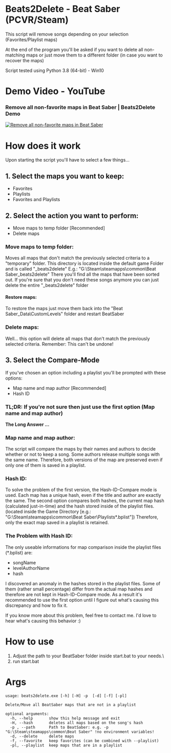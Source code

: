 # Beats2Delete - Beat Saber (PCVR/Steam)

This script will remove songs depending on your selection (Favorites/Playlist maps)

At the end of the program you'll be asked if you want to delete all non-matching maps or
just move them to a different folder (in case you want to recover the maps)

Script tested using Python 3.8 (64-bit) - Win10

# Demo Video - YouTube
### Remove all non-favorite maps in Beat Saber | Beats2Delete Demo
[![Remove all non-favorite maps in Beat Saber](https://img.youtube.com/vi/zKhkO2SO7eU/maxresdefault.jpg)](https://youtu.be/zKhkO2SO7eU)

# How does it work
Upon starting the script you'll have to select a few things...

## 1. Select the maps you want to keep:
- Favorites
- Playlists
- Favorites and Playlists

## 2. Select the action you want to perform:
- Move maps to temp folder  [Recommended]
- Delete maps

### Move maps to temp folder:
Moves all maps that don't match the previously selected criteria to a "temporary" folder.
This directory is located inside the default game Folder and is called "_beats2delete"
E.g.: "G:\Steam\steamapps\common\Beat Saber\_beats2delete"
There you'll find all the maps that have been sorted out.
If you're sure that you don't need these songs anymore you can just delete the entire "_beats2delete" folder

#### Restore maps:
To restore the maps just move them back into the "Beat Saber_Data\CustomLevels" folder
and restart BeatSaber


### Delete maps:
Well... this option will delete all maps that don't match the previously selected criteria.
Remember: This can't be undone!


## 3. Select the Compare-Mode
If you've chosen an option including a playlist you'll be prompted with these options:
- Map name and map author  [Recommended]
- Hash ID

### **TL;DR:  If you're not sure then just use the first option (Map name and map author)**

**The Long Answer ...**

### Map name and map author:
The script will compare the maps by their names and authors to decide whether or not to keep a song.
Some authors release multiple songs with the same name. Therefore, both versions of the map are preserved
even if only one of them is saved in a playlist.

### Hash ID:
To solve the problem of the first version, the Hash-ID-Compare mode is used. Each map has a unique hash,
even if the title and author are exactly the same. The second option compares both hashes,
the current map hash (calculated just-in-time) and the hash stored inside of the playlist files.
(located inside the Game Directory [e.g.: "G:\Steam\steamapps\common\Beat Saber\Playlists\*.bplist"])
Therefore, only the exact map saved in a playlist is retained.


### The Problem with Hash ID:
The only useable informations for map comparison inside the playlist files (*.bplist) are:
- songName
- levelAuthorName
- hash

I discovered an anomaly in the hashes stored in the playlist files. Some of them (rather small percentage)
differ from the actual map hashes and therefore are not kept in Hash-ID-Compare mode.
As a result it's recommended to use the first option until I figure out what's causing this discrepancy
and how to fix it.

If you know more about this problem, feel free to contact me. I'd love to hear what's causing this behavior :)

# How to use
1. Adjust the path to your BeatSaber folder inside start.bat to your needs.\
2. run start.bat


# Args
```
usage: beats2delete.exe [-h] [-H] -p  [-d] [-f] [-pl]

Delete/Move all BeatSaber maps that are not in a playlist

optional arguments:
  -h, --help       show this help message and exit
  -H, --hash       deletes all maps based on the song's hash
  -p , --path      Path to BeatSaber: e.g. -p "G:\Steam\steamapps\common\Beat Saber" !no environment variables!
  -d, --delete     delete maps
  -f, --favorite   keep favorites (can be combined with --playlist)
  -pl, --playlist  keep maps that are in a playlist
```
